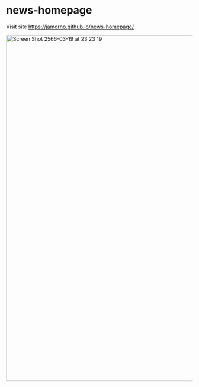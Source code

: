 # news-homepage
Visit site https://jamorno.github.io/news-homepage/

<img width="936" alt="Screen Shot 2566-03-19 at 23 23 19" src="https://user-images.githubusercontent.com/100228770/226189934-da1a4c97-e9f4-46ef-9c7c-4b956da36fe9.png">
